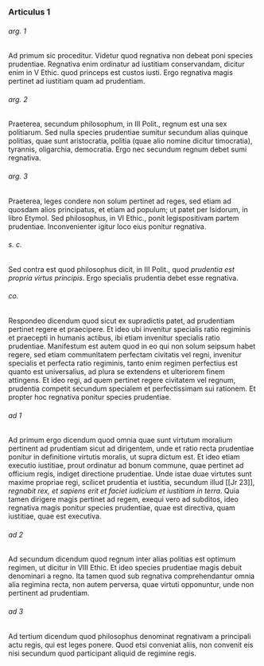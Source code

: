 ### Articulus 1

###### arg. 1
Ad primum sic proceditur. Videtur quod regnativa non debeat poni species prudentiae. Regnativa enim ordinatur ad iustitiam conservandam, dicitur enim in V Ethic. quod princeps est custos iusti. Ergo regnativa magis pertinet ad iustitiam quam ad prudentiam.

###### arg. 2
Praeterea, secundum philosophum, in III Polit., regnum est una sex politiarum. Sed nulla species prudentiae sumitur secundum alias quinque politias, quae sunt aristocratia, politia (quae alio nomine dicitur timocratia), tyrannis, oligarchia, democratia. Ergo nec secundum regnum debet sumi regnativa.

###### arg. 3
Praeterea, leges condere non solum pertinet ad reges, sed etiam ad quosdam alios principatus, et etiam ad populum; ut patet per Isidorum, in libro Etymol. Sed philosophus, in VI Ethic., ponit legispositivam partem prudentiae. Inconvenienter igitur loco eius ponitur regnativa.

###### s. c.
Sed contra est quod philosophus dicit, in III Polit., quod *prudentia est propria virtus principis*. Ergo specialis prudentia debet esse regnativa.

###### co.
Respondeo dicendum quod sicut ex supradictis patet, ad prudentiam pertinet regere et praecipere. Et ideo ubi invenitur specialis ratio regiminis et praecepti in humanis actibus, ibi etiam invenitur specialis ratio prudentiae. Manifestum est autem quod in eo qui non solum seipsum habet regere, sed etiam communitatem perfectam civitatis vel regni, invenitur specialis et perfecta ratio regiminis, tanto enim regimen perfectius est quanto est universalius, ad plura se extendens et ulteriorem finem attingens. Et ideo regi, ad quem pertinet regere civitatem vel regnum, prudentia competit secundum specialem et perfectissimam sui rationem. Et propter hoc regnativa ponitur species prudentiae.

###### ad 1
Ad primum ergo dicendum quod omnia quae sunt virtutum moralium pertinent ad prudentiam sicut ad dirigentem, unde et ratio recta prudentiae ponitur in definitione virtutis moralis, ut supra dictum est. Et ideo etiam executio iustitiae, prout ordinatur ad bonum commune, quae pertinet ad officium regis, indiget directione prudentiae. Unde istae duae virtutes sunt maxime propriae regi, scilicet prudentia et iustitia, secundum illud [[Jr 23]], *regnabit rex, et sapiens erit et faciet iudicium et iustitiam in terra*. Quia tamen dirigere magis pertinet ad regem, exequi vero ad subditos, ideo regnativa magis ponitur species prudentiae, quae est directiva, quam iustitiae, quae est executiva.

###### ad 2
Ad secundum dicendum quod regnum inter alias politias est optimum regimen, ut dicitur in VIII Ethic. Et ideo species prudentiae magis debuit denominari a regno. Ita tamen quod sub regnativa comprehendantur omnia alia regimina recta, non autem perversa, quae virtuti opponuntur, unde non pertinent ad prudentiam.

###### ad 3
Ad tertium dicendum quod philosophus denominat regnativam a principali actu regis, qui est leges ponere. Quod etsi conveniat aliis, non convenit eis nisi secundum quod participant aliquid de regimine regis.

